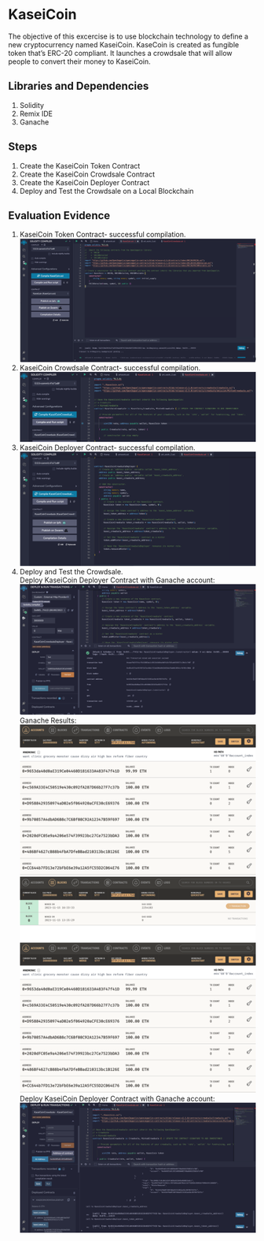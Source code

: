 # KaseiCoin

The objective of this excercise is to use blockchain technology to define a new cryptocurrency named KaseiCoin. KaseCoin is created as fungible token that’s ERC-20 compliant. It launches a crowdsale that will allow people to convert their money to KaseiCoin.

## Libraries and Dependencies 
1) Solidity
2) Remix IDE
3) Ganache

## Steps 
1) Create the KaseiCoin Token Contract
2) Create the KaseiCoin Crowdsale Contract
3) Create the KaseiCoin Deployer Contract
4) Deploy and Test the Crowdsale on a Local Blockchain

## Evaluation Evidence
1) KaseiCoin Token Contract-  successful compilation.<br>
<img src="./Evidence/KaseiCoin_compilation.png" title="hover text"><br>
2) KaseiCoin Crowdsale Contract- successful compilation.<br>
<img src="./Evidence/KaseCoinCrowdsale_compilation.png" title="hover text"><br>
3) KaseiCoin Deployer Contract- successful compilation.<br>
<img src="./Evidence/KaseiCoinCrowdsaleDeployer_compilation.png" title="hover text"><br>
4) Deploy and Test the Crowdsale.<br>
  Deploy KaseiCoin Deployer Contract with Ganache account:<br>
  <img src="./Evidence/Crowdsale-Deployment 1.png" title="hover text"><br>
  Ganache Results:<br>
  <img src="./Evidence/Ganache_1.png" title="hover text"><br>
  <img src="./Evidence/Ganache_2.png" title="hover text"><br>
  <img src="./Evidence/Ganache_1.png" title="hover text"><br>
  Deploy KaseiCoin Deployer Contract with Ganache account:<br>
  <img src="./Evidence/KaseiCoinCrowdsale-Deployment.png" title="hover text"><br>
